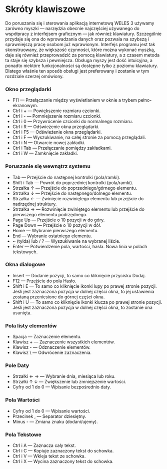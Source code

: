 # Skróty klawiszowe

Do poruszania się i sterowania aplikacją internetową WELES 3 używamy zarówno myszki — narzędzia obecnie najczęściej używanego do współpracy z interfejsem graficznym — jak również klawiatury. Szczególnie przydaje się ona do wprowadzania danych oraz pozwala na szybszą i sprawniejszą pracę osobom już wprawionym. Interfejs programu jest tak skonstruowany, że większość czynności, które można wykonać myszką, daje się również przeprowadzić za pomocą klawiatury, a z czasem metoda ta staje się szybsza i pewniejsza. Obsługa myszy jest dość intuicyjna, a ponadto niektóre funkcjonalności są dostępne tylko z poziomu klawiatury. Dlatego właśnie ten sposób obsługi jest preferowany i zostanie w tym rozdziale szerzej omówiony.

### Okno przeglądarki

- F11 — Przełączanie między wyświetlaniem w oknie a trybem pełno-ekranowym.
- Ctrl i + — Powiększenie rozmiaru czcionki.
- Ctrl i - — Pomniejszenie rozmiaru czcionki.
- Ctrl i 0 — Przywrócenie czcionki do normalnego rozmiaru.
- Ctrl i R — Odświeżenie okna przeglądarki.
- Ctrl i F5 — Odświeżenie okna przeglądarki.
- Ctrl i F — Wyszukiwanie, na całej stronie za pomocą przeglądali.
- Ctrl i N — Otwarcie nowej zakładki.
- Ctrl i Tab — Przełączanie pomiędzy zakładkami.
- Ctrl i W — Zamknięcie zakładki.

### Poruszanie się wewnątrz systemu

- Tab — Przejście do następnej kontrolki (pola/ramki).
- Shift i Tab — Powrót do poprzedniej kontrolki (pola/ramki).
- Strzałka ↑ — Przejście do poprzedniego/górnego elementu.
- Strzałka ↓ — Przejście do następnego/dolnego elementu.
- Strzałka ← — Zwinięcie rozwiniętego elementu lub przejście do nadrzędnej struktury.
- Strzałka → — Rozwinięcie zwiniętego elementu lub przejście do pierwszego elementu podrzędnego.
- Page Up — Przejście o 10 pozycji w do góry.
- Page Down — Przejście o 10 pozycji w dół.
- Home — Wybranie pierwszego elementu.
- End — Wybranie ostatniego elementu.
- ~ (tylda) lub / ? — Wyszukiwanie na wybranej liście.
- Enter — Potwierdzenie pola, wartości, hasła. Nowa linia w polach tekstowych.

### Okna dialogowe

- Insert — Dodanie pozycji, to samo co kliknięcie przycisku Dodaj.
- F12 — Przejście do pola Hasło.
- Shift i E — To samo co kliknięcie ikonki lupy po prawej stronie pozycji. Jeśli jest zaznaczona pozycja w dolnej części okna, to jej ustawienia zostaną przeniesione do górnej części okna.
- Shift i U — To samo co kliknięcie ikonki klucza po prawej stronie pozycji. Jeśli jest zaznaczona pozycja w dolnej części okna, to zostanie ona usunięta.

### Pola listy elementów

- Spacja — Zaznaczenie elementu.
- Klawisz + — Zaznaczenie wszystkich elementów.
- Klawisz - — Odznaczenie elementów.
- Klawisz \ — Odwrócenie zaznaczenia.

### Pole Daty

- Strzałki ← → — Wybranie dnia, miesiąca lub roku.
- Strzałki ↑ ↓ — Zwiększenie lub zmniejszenie wartości.
- Cyfry od 1 do 0 — Wpisanie bezpośrednio daty.

### Pola Wartości

- Cyfry od 1 do 0 — Wpisanie wartości.
- Przecinek , — Separator dziesiętny.
- Minus - — Zmiana znaku (dodani/ujemy).

### Pola Tekstowe

- Ctrl i A — Zaznacza cały tekst.
- Ctrl i C — Kopiuje zaznaczony tekst do schowka.
- Ctrl i V — Wkleja tekst ze schowka.
- Ctrl i X — Wycina zaznaczony tekst do schowka.
